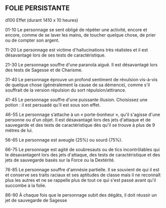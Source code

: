 ## FOLIE PERSISTANTE


d100 Effet (durant 1410 x 10 heures)

01-10 Le personnage se sent obligé de répéter une
activité, encore et encore, comme de se laver les
mains, de toucher quelque chose, de prier ou de
compter son argent.

11-20 Le personnage est victime d'hallucinations très
réalistes et il est désavantagé lors de ses tests de
caractéristique.

21-30 Le personnage souffre d'une paranoïa aiguë. Il
est désavantagé lors des tests de Sagesse et de
Charisme.

31-40 Le personnage éprouve un profond sentiment de
révulsion vis-à-vis de quelque chose (généralement
la cause de sa démence), comme s'il souffrait de la
version répulsion du sort répulsion/attirance.

41-45 Le personnage souffre d'une puissante illusion.
Choisissez une potion : il est persuadé qu’il est
sous son effet.

46-55 Le personnage s’attache à un « porte-bonheur »,
qu'il s'agisse d'une personne ou d'un objet. Il
est désavantagé lors des jets d'attaque et de
sauvegarde et des tests de caractéristique dès qu'il
se trouve à plus de 9 mètres de lui.

56-65 Le personnage est aveugle (25%) ou sourd (75%).

66-75 Le personnage est agité de soubresauts ou de tics
incontrôlables qui le désavantagent lors des jets
d'attaque, des tests de caractéristique et des jets
de sauvegarde basés sur la Force ou la Dextérité.

76-85 Le personnage souffre d'amnésie partielle. Il se
souvient de qui il est et conserve ses traits raciaux
et ses aptitudes de classe mais il ne reconnaît plus
les autres et ne se rappelle plus de tout ce qui s'est
passé avant qu'il succombe à la folie.

86-90 À chaque fois que le personnage subit des dégâts,
il doit réussir un jet de sauvegarde de Sagesse